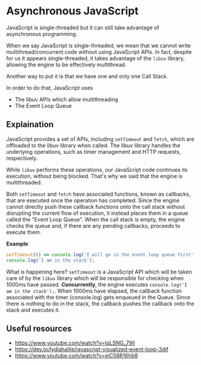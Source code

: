 # Asynchronous JavaScript

JavaScript is single-threaded but it can still take advantage of asynchronous
programming.

When we say JavaScript is single-threaded, we mean that we cannot write
multithread/concurrent code without using JavaScript APIs. In fact,
despite for us it appears single-threaded, it takes advantage of the
`libuv` library, allowing the engine to be effectively multithread.

Another way to put it is that we have one and only one Call Stack.

In order to do that, JavaScript uses
* The libuv APIs which allow multithreading
* The Event Loop Queue

## Explaination
JavaScript provides a set of APIs, including `setTimeout` and `fetch`, which
are offloaded to the libuv library when called. The libuv library handles the 
underlying operations, such as timer management and HTTP requests, respectively.

While `libuv` performs these operations, our JavaScript code continues its
execution, without being blocked. That's why we said that the engine is
multithreaded.

Both `setTimeout` and `fetch` have associated functions, known as callbacks, that
are executed once the operation has completed.
Since the engine cannot directly push these callback functions onto the call stack
without disrupting the current flow of execution, it instead places them in a 
queue called the "Event Loop Queue". When the call stack is empty, the engine
checks the queue and, if there are any pending callbacks, proceeds to execute them.

**Example**

```javascript
setTimeout(() => console.log('I will go in the event loop queue first'), 1000);
console.log('I am in the stack');
```

What is happening here? `setTimeout` is a JavaScript API which will be taken care
of by the `libuv` library which will be responsible for checking when 1000ms have passed.
**Concurrently**, the engine executes
`console.log('I am in the stack');`.
When 1000ms have elapsed, the callback function associated with the timer (console.log)
gets enqueued in the Queue.
Since there is nothing to do in the stack, the callback pushes the callback onto the
stack and executes it.

## Useful resources
* https://www.youtube.com/watch?v=lqLSNG_79lI
* https://dev.to/lydiahallie/javascript-visualized-event-loop-3dif
* https://www.youtube.com/watch?v=eiC58R16hb8

